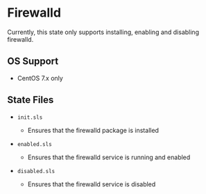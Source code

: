 # Firewalld

Currently, this state only supports installing, enabling and disabling firewalld.


## OS Support

* CentOS 7.x only


## State Files

* `init.sls`

    * Ensures that the firewalld package is installed

* `enabled.sls`

    * Ensures that the firewalld service is running and enabled

* `disabled.sls`

    * Ensures that the firewalld service is disabled
